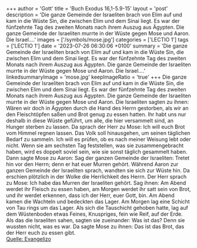 +++
author = 'Gott'
title = 'Buch Exodus 16,1-5.9-15'
layout = 'post'
description = 'Die ganze Gemeinde der Israeliten brach von Elim auf und kam in die Wüste Sin, die zwischen Elim und dem Sinai liegt. Es war der fünfzehnte Tag des zweiten Monats nach ihrem Auszug aus Ägypten. Die ganze Gemeinde der Israeliten murrte in der Wüste gegen Mose und Aaron. Die Israel....'
images = ['/symbols/mose.jpg']
categories = ['LECTIO 1']
tags = ['LECTIO 1']
date = '2023-07-26 06:30:06 +0100'
summary = 'Die ganze Gemeinde der Israeliten brach von Elim auf und kam in die Wüste Sin, die zwischen Elim und dem Sinai liegt. Es war der fünfzehnte Tag des zweiten Monats nach ihrem Auszug aus Ägypten. Die ganze Gemeinde der Israeliten murrte in der Wüste gegen Mose und Aaron. Die Israel....'
linkedsummaryImage = 'mose.jpg'
keepImageRatio = 'true'
+++
Die ganze Gemeinde der Israeliten brach von Elim auf und kam in die Wüste Sin, die zwischen Elim und dem Sinai liegt. Es war der fünfzehnte Tag des zweiten Monats nach ihrem Auszug aus Ägypten.
Die ganze Gemeinde der Israeliten murrte in der Wüste gegen Mose und Aaron.
Die Israeliten sagten zu ihnen: Wären wir doch in Ägypten durch die Hand des Herrn gestorben, als wir an den Fleischtöpfen saßen und Brot genug zu essen hatten.<!--more--> Ihr habt uns nur deshalb in diese Wüste geführt, um alle, die hier versammelt sind, an Hunger sterben zu lassen.
Da sprach der Herr zu Mose: Ich will euch Brot vom Himmel regnen lassen. Das Volk soll hinausgehen, um seinen täglichen Bedarf zu sammeln. Ich will es prüfen, ob es nach meiner Weisung lebt oder nicht.
Wenn sie am sechsten Tag feststellen, was sie zusammengebracht haben, wird es doppelt soviel sein, wie sie sonst täglich gesammelt haben.
Dann sagte Mose zu Aaron: Sag der ganzen Gemeinde der Israeliten: Tretet hin vor den Herrn; denn er hat euer Murren gehört.
Während Aaron zur ganzen Gemeinde der Israeliten sprach, wandten sie sich zur Wüste hin. Da erschien plötzlich in der Wolke die Herrlichkeit des Herrn.
Der Herr sprach zu Mose:
Ich habe das Murren der Israeliten gehört. Sag ihnen: Am Abend werdet ihr Fleisch zu essen haben, am Morgen werdet ihr satt sein von Brot, und ihr werdet erkennen, dass ich der Herr, euer Gott, bin.
Am Abend kamen die Wachteln und bedeckten das Lager. Am Morgen lag eine Schicht von Tau rings um das Lager.
Als sich die Tauschicht gehoben hatte, lag auf dem Wüstenboden etwas Feines, Knuspriges, fein wie Reif, auf der Erde.
Als das die Israeliten sahen, sagten sie zueinander: Was ist das? Denn sie wussten nicht, was es war. Da sagte Mose zu ihnen: Das ist das Brot, das der Herr euch zu essen gibt.<br> [Quelle: Evangelizo](https://evangeliumtagfuertag.org/DE/gospel)